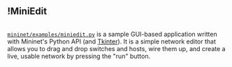 <!-- %META:TOPICINFO{author="BobLantz" date="1340917923" format="1.1" reprev="1.3" version="1.3"}% -->
<!-- %META:TOPICPARENT{name="Mininet"}% -->
<!-- Use our custom page layout:
* Set VIEW_TEMPLATE = [MininetView](MininetView)
-->


!MiniEdit
----------

<img alt="" src="/foswiki/pub/OpenFlow/Mininet/MiniEdit.png" />

<code>[mininet/examples/miniedit.py](https://github.com/mininet/mininet/blob/master/examples/miniedit.py)</code> is a sample GUI-based application written with Mininet's Python API (and [Tkinter](http://docs.python.org/library/tkinter)). It is a simple network editor that allows you to drag and drop switches and hosts, wire them up, and create a live, usable network by pressing the "run" button.
